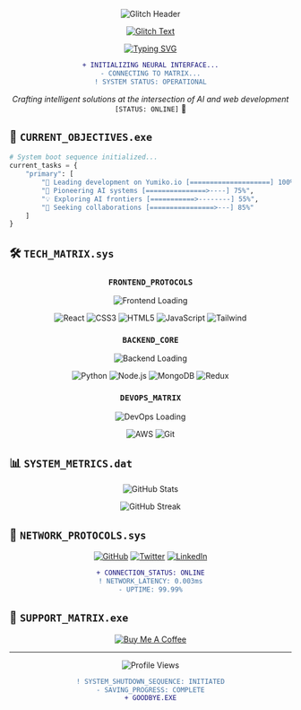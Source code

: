 <div align="center">

![Glitch Header](https://readme-typing-svg.herokuapp.com?font=Fira+Code&weight=800&size=40&pause=1000&color=FF00FF&center=true&vCenter=true&repeat=false&width=435&height=60&lines=%F0%9F%91%8B+Hey+there%2C+I'm+Tenztan)

<a href="#"><img src="https://readme-typing-svg.herokuapp.com?font=JetBrains+Mono&weight=800&size=30&duration=2000&pause=1000&color=00FF00&center=true&vCenter=true&multiline=true&repeat=false&width=435&height=60&lines=ERROR%3A+IDENTITY.EXE;REBOOTING+SYSTEM..." alt="Glitch Text"/></a>

<a href="#"><img src="https://readme-typing-svg.herokuapp.com?font=Share+Tech+Mono&weight=600&size=30&duration=1500&pause=500&color=00FFFF&center=true&vCenter=true&multiline=true&width=435&height=130&lines=AI+Developer;%5BSYSTEM%3A+ONLINE%5D;Full+Stack+Developer;%5BSTATUS%3A+READY%5D;Cloud+Architect" alt="Typing SVG" /></a>

```diff
+ INITIALIZING NEURAL INTERFACE...
- CONNECTING TO MATRIX...
! SYSTEM STATUS: OPERATIONAL
```

*Crafting intelligent solutions at the intersection of AI and web development* `[STATUS: ONLINE]` 🚀

</div>

## 🎯 `CURRENT_OBJECTIVES.exe`

```python
# System boot sequence initialized...
current_tasks = {
    "primary": [
        "🔭 Leading development on Yumiko.io [====================] 100%",
        "🌱 Pioneering AI systems [===============>----] 75%",
        "💡 Exploring AI frontiers [===========>--------] 55%",
        "🤝 Seeking collaborations [================>---] 85%"
    ]
}
```

## 🛠️ `TECH_MATRIX.sys`

<div align="center">

### `FRONTEND_PROTOCOLS`
<img src="https://readme-typing-svg.herokuapp.com?font=Share+Tech+Mono&size=25&duration=1000&pause=500&color=FF00FF&center=true&vCenter=true&multiline=true&repeat=false&width=435&height=60&lines=LOADING+FRONTEND+MODULES...;INITIALIZATION+COMPLETE" alt="Frontend Loading"/>

![React](https://img.shields.io/badge/React-%2361DAFB.svg?style=for-the-badge&logo=react&logoColor=black&color=00FFFF)
![CSS3](https://img.shields.io/badge/CSS3-%231572B6.svg?style=for-the-badge&logo=css3&logoColor=white&color=FF00FF)
![HTML5](https://img.shields.io/badge/HTML5-%23E34F26.svg?style=for-the-badge&logo=html5&logoColor=white&color=00FF00)
![JavaScript](https://img.shields.io/badge/JavaScript-%23323330.svg?style=for-the-badge&logo=javascript&logoColor=white&color=FFFF00)
![Tailwind](https://img.shields.io/badge/Tailwind-%2338B2AC.svg?style=for-the-badge&logo=tailwind-css&logoColor=white&color=00FFFF)

### `BACKEND_CORE`
<img src="https://readme-typing-svg.herokuapp.com?font=Share+Tech+Mono&size=25&duration=1000&pause=500&color=00FF00&center=true&vCenter=true&multiline=true&repeat=false&width=435&height=60&lines=LOADING+BACKEND+MODULES...;INITIALIZATION+COMPLETE" alt="Backend Loading"/>

![Python](https://img.shields.io/badge/Python-%233776AB.svg?style=for-the-badge&logo=python&logoColor=white&color=00FF00)
![Node.js](https://img.shields.io/badge/Node.js-%23339933.svg?style=for-the-badge&logo=node.js&logoColor=white&color=FF00FF)
![MongoDB](https://img.shields.io/badge/MongoDB-%234ea94b.svg?style=for-the-badge&logo=mongodb&logoColor=white&color=00FFFF)
![Redux](https://img.shields.io/badge/Redux-%23593d88.svg?style=for-the-badge&logo=redux&logoColor=white&color=FF00FF)

### `DEVOPS_MATRIX`
<img src="https://readme-typing-svg.herokuapp.com?font=Share+Tech+Mono&size=25&duration=1000&pause=500&color=FFFF00&center=true&vCenter=true&multiline=true&repeat=false&width=435&height=60&lines=LOADING+DEVOPS+MODULES...;INITIALIZATION+COMPLETE" alt="DevOps Loading"/>

![AWS](https://img.shields.io/badge/AWS-%23FF9900.svg?style=for-the-badge&logo=amazon-aws&logoColor=white&color=FFFF00)
![Git](https://img.shields.io/badge/Git-%23F05033.svg?style=for-the-badge&logo=git&logoColor=white&color=FF0000)

</div>

## 📊 `SYSTEM_METRICS.dat`

<div align="center">

![GitHub Stats](https://github-readme-stats.vercel.app/api?username=tenztan&show_icons=true&count_private=true&hide_border=true&theme=radical&bg_color=0D1117&text_color=00FFFF&icon_color=FF00FF&title_color=00FF00&border_color=00FFFF)

![GitHub Streak](https://github-readme-streak-stats.herokuapp.com/?user=tenztan&theme=radical&background=0D1117&ring=FF00FF&fire=00FFFF&currStreakLabel=00FF00&sideLabels=FF00FF&dates=00FFFF)

</div>

## 🤝 `NETWORK_PROTOCOLS.sys`

<div align="center">

[![GitHub](https://img.shields.io/badge/GitHub-%2324292e.svg?style=for-the-badge&logo=github&logoColor=white&color=0D1117)](https://github.com/tenztan)
[![Twitter](https://img.shields.io/badge/Twitter-%2300acee.svg?style=for-the-badge&logo=twitter&logoColor=white&color=0D1117)](https://twitter.com/yumikoio)
[![LinkedIn](https://img.shields.io/badge/LinkedIn-%231E77B5.svg?style=for-the-badge&logo=linkedin&logoColor=white&color=0D1117)](https://linkedin.com/in/tanmay-premee-33468b252)

```diff
+ CONNECTION_STATUS: ONLINE
! NETWORK_LATENCY: 0.003ms
- UPTIME: 99.99%
```

</div>

## 💖 `SUPPORT_MATRIX.exe`

<div align="center">

[![Buy Me A Coffee](https://img.shields.io/badge/Buy%20Me%20a%20Coffee-FF00FF?style=for-the-badge&logo=buy-me-a-coffee&logoColor=black)](https://www.buymeacoffee.com/tenztan)

</div>

---

<div align="center">

![Profile Views](https://komarev.com/ghpvc/?username=tenztan&color=FF00FF&style=for-the-badge)

```diff
! SYSTEM_SHUTDOWN_SEQUENCE: INITIATED
- SAVING_PROGRESS: COMPLETE
+ GOODBYE.EXE
```

</div>
